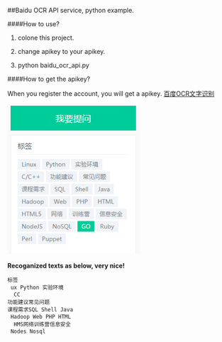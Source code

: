 ##Baidu OCR API service, python example. 

####How to use? 

1. colone this project.

2. change apikey to your apikey.

3. python baidu_ocr_api.py

####How to get the apikey?

When you register the account, you will get a apikey. 
[百度OCR文字识别](http://apistore.baidu.com/apiworks/servicedetail/146.html)

<img src="https://github.com/AdamsMao/baidu_ocr_api/blob/master/Page2.jpg">

**Recoganized texts as below, very nice!**

```
标签
 ux Python 实验环境
  CC
功能建议常见问题
课程需求SQL Shell Java
 Hadoop Web PHP HTML
  HMS网络训练营信息安全
 Nodes Nosql
```
